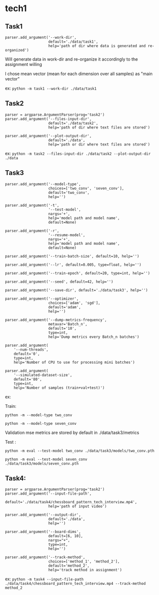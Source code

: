 # tech1

## Task1
    parser.add_argument('--work-dir',
                        default='./data/task1',
                        help='path of dir where data is generated and re-organized')
                        
Will generate data in work-dir and re-organize it accordingly to the assignment willing

I chose mean vector (mean for each dimension over all samples) as "main vector"

ex: `python -m task1 --work-dir ./data/task1`
                        


## Task2

    parser = argparse.ArgumentParser(prog='task2')
    parser.add_argument('--files-input-dir',
                        default='./data/task2',
                        help='path of dir where text files are stored')

    parser.add_argument('--plot-output-dir',
                        default='./data',
                        help='path or dir where text files are stored')
                        
ex: `python -m task2 --files-input-dir ./data/task2 --plot-output-dir ./data`


## Task3

    parser.add_argument('--model-type',
                        choices=['two_conv', 'seven_conv'],
                        default='two_conv',
                        help='')

    parser.add_argument('-t',
                        '--test-model',
                        nargs='+',
                        help='model path and model name',
                        default=None)

    parser.add_argument('-r',
                        '--resume-model',
                        nargs='+',
                        help='model path and model name',
                        default=None)

    parser.add_argument('--train-batch-size', default=10, help='')

    parser.add_argument('--lr', default=0.005, type=float, help='')

    parser.add_argument('--train-epoch', default=20, type=int, help='')

    parser.add_argument('--seed', default=42, help='')

    parser.add_argument('--save-dir', default='./data/task3', help='')

    parser.add_argument('--optimizer',
                        choices=['adam', 'sgd'],
                        default='adam',
                        help='')

    parser.add_argument('--dump-metrics-frequency',
                        metavar='Batch_n',
                        default='10',
                        type=int,
                        help='Dump metrics every Batch_n batches')

    parser.add_argument(
        '--num-threads',
        default='0',
        type=int,
        help='Number of CPU to use for processing mini batches')

    parser.add_argument(
        '--simulated-dataset-size',
        default='80',
        type=int,
        help='Number of samples (train+val+test)')
        
ex:

Train:

`python -m --model-type two_conv`

`python -m --model-type seven_conv`

Validation mse metrics are stored by default in ./data/task3/metrics


Test : 

`python -m eval --test-model two_conv ./data/task3/models/two_conv.pth`

`python -m eval --test-model seven_conv ./data/task3/models/seven_conv.pth`



## Task4:

    parser = argparse.ArgumentParser(prog='task2')
    parser.add_argument('--input-file-path',
                        default='./data/task4/chessboard_pattern_tech_interview.mp4',
                        help='path of input video')

    parser.add_argument('--output-dir',
                        default='./data',
                        help='')

    parser.add_argument('--board-dims',
                        default=[6, 10],
                        nargs="+",
                        type=int,
                        help='')

    parser.add_argument('--track-method',
                        choices=['method_1', 'method_2'],
                        default='method_2',
                        help='track method in assignment')
                        
ex: `python -m task4 --input-file-path ./data/task4/chessboard_pattern_tech_interview.mp4 --track-method method_2`
